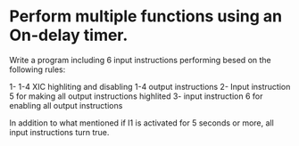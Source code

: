 # Perform multiple functions using an On-delay timer.

Write a program including 6 input instructions performing besed on the following rules:

1- 1-4 XIC highliting and disabling 1-4 output instructions
2- Input instruction 5 for making all output instructions highlited
3- input instruction 6 for enabling all output instructions
 
In addition to what mentioned if I1 is activated for 5 seconds or more, all input instructions turn true.

